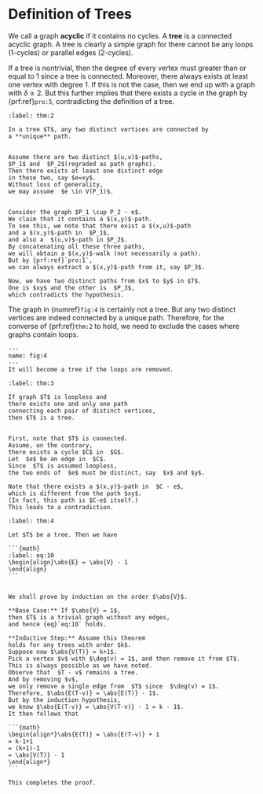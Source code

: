 
```{index} acyclic graphs
```

```{index} tree
```
# Definition of Trees

We call a graph **acyclic**
if it contains no cycles.
A **tree** is a connected acyclic graph.
A tree is clearly a simple graph for there cannot be any loops (1-cycles)
or parallel edges (2-cycles).

If a tree is nontrivial, then the degree of every vertex
must greater than or equal to 1 since a tree is connected.
Moreover, there always exists at least one vertex with degree 1.
If this is not the case, then we end up with a graph with
$\delta \geq 2$.
But this further implies that there exists a cycle
in the graph by {prf:ref}`pro:5`,
contradicting the definition of a tree.




````{prf:theorem}
:label: thm:2

In a tree $T$, any two distinct vertices are connected by
a **unique** path.

````

````{prf:proof}

Assume there are two distinct $(u,v)$-paths,
$P_1$ and  $P_2$(regraded as path graphs).
Then there exists at least one distinct edge
in these two, say $e=xy$.
Without loss of generality,
we may assume  $e \in V(P_1)$.


Consider the graph $P_1 \cup P_2 - e$.
We claim that it contains a $(x,y)$-path.
To see this, we note that there exist a $(x,u)$-path
and a $(v,y)$-path in  $P_1$,
and also a  $(u,v)$-path in $P_2$.
By concatenating all these three paths,
we will obtain a $(x,y)$-walk (not necessarily a path).
But by {prf:ref}`pro:1`,
we can always extract a $(x,y)$-path from it, say $P_3$.

Now, we have two distinct paths from $x$ to $y$ in $T$.
One is $xy$ and the other is  $P_3$,
which contradicts the hypothesis.

````

The graph in {numref}`fig:4` is certainly not a tree.
But any two distinct vertices are indeed connected by
a unique path.
Therefore, for the converse of {prf:ref}`thm:2` to hold,
we need to exclude the cases where graphs contain loops.


```{figure} /figures/g-004.png
---
name: fig:4
---
It will become a tree if the loops are removed.

```

````{prf:theorem}
:label: thm:3

If graph $T$ is loopless and
there exists one and only one path
connecting each pair of distinct vertices,
then $T$ is a tree.

````

````{prf:proof}

First, note that $T$ is connected.
Assume, on the contrary,
there exists a cycle $C$ in  $G$.
Let  $e$ be an edge in  $C$.
Since  $T$ is assumed loopless,
the two ends of  $e$ must be distinct, say  $x$ and $y$.

Note that there exists a $(x,y)$-path in  $C - e$,
which is different from the path $xy$.
(In fact, this path is $C-e$ itself.)
This leads to a contradiction.

````

````{prf:theorem}
:label: thm:4

Let $T$ be a tree. Then we have

```{math}
:label: eq:10
\begin{align}\abs{E} = \abs{V} - 1
\end{align}
```

````

````{prf:proof}

We shall prove by induction on the order $\abs{V}$.

**Base Case:** If $\abs{V} = 1$,
then $T$ is a trivial graph without any edges,
and hence {eq}`eq:10` holds.

**Inductive Step:** Assume this theorem
holds for any trees with order $k$.
Suppose now $\abs{V(T)} = k+1$.
Pick a vertex $v$ with $\deg(v) = 1$, and then remove it from $T$.
This is always possible as we have noted.
Observe that  $T - v$ remains a tree.
And by removing $v$,
we only remove a single edge from  $T$ since  $\deg(v) = 1$.
Therefore, $\abs{E(T-v)} = \abs{E(T)} - 1$.
But by the induction hypothesis,
we know $\abs{E(T-v)} = \abs{V(T-v)} - 1 = k - 1$.
It then follows that

```{math}
\begin{align*}\abs{E(T)} = \abs{E(T-v)} + 1
= k-1+1
= (k+1)-1
= \abs{V(T)} - 1
\end{align*}
```

This completes the proof.

````
